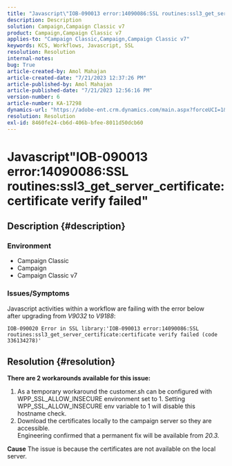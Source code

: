 ```yaml
---
title: "Javascript\"IOB-090013 error:14090086:SSL routines:ssl3_get_server_certificate:certificate verify failed\""
description: Description
solution: Campaign,Campaign Classic v7
product: Campaign,Campaign Classic v7
applies-to: "Campaign Classic,Campaign,Campaign Classic v7"
keywords: KCS, Workflows, Javascript, SSL
resolution: Resolution
internal-notes: 
bug: True
article-created-by: Amol Mahajan
article-created-date: "7/21/2023 12:37:26 PM"
article-published-by: Amol Mahajan
article-published-date: "7/21/2023 12:56:16 PM"
version-number: 6
article-number: KA-17298
dynamics-url: "https://adobe-ent.crm.dynamics.com/main.aspx?forceUCI=1&pagetype=entityrecord&etn=knowledgearticle&id=2e1e1457-c327-ee11-9966-6045bd0067ea"
resolution: Resolution
exl-id: 8460fe24-cb6d-406b-bfee-8011d50dcb60
---
```

# Javascript"IOB-090013 error:14090086:SSL routines:ssl3_get_server_certificate:certificate verify failed"

## Description {#description}


### <b>Environment</b>

- Campaign Classic
- Campaign
- Campaign Classic v7




### <b>Issues/Symptoms</b>

Javascript activities within a workflow are failing with the error below after upgrading from *V9032* to *V9188*:




```
IOB-090020 Error in SSL library:'IOB-090013 error:14090086:SSL routines:ssl3_get_server_certificate:certificate verify failed (code 336134278)'
```



## Resolution {#resolution}

<b>There are 2 workarounds available for this issue:</b>
1. As a temporary workaround the customer.sh can be configured with WPP_SSL_ALLOW_INSECURE environment set to 1. Setting WPP_SSL_ALLOW_INSECURE env variable to 1 will disable this hostname check. 
2. Download the certificates locally to the campaign server so they are accessible.<br>
Engineering confirmed that a permanent fix will be available from *20.3.*



<b>Cause</b>
The issue is because the certificates are not available on the local server.
